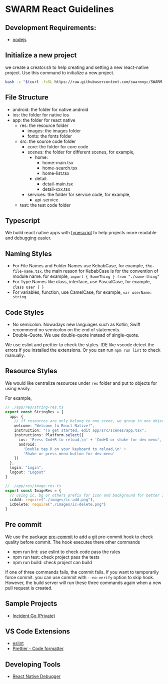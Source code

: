 # SWARM React Guidelines

## Development Requirements:
- [nodejs](https://nodejs.org/en/download/current/)

## Initialize a new project
we create a creator.sh to help creating and setting a new react-native project. 
Use this command to initialize a new project.
``` bash
bash -c "$(curl -fsSL https://raw.githubusercontent.com/swarmnyc/SWARM-Project-Guidelines/master/react-native/creator.sh)"
```

## File Structure
- android: the folder for native android
- ios: the folder for native ios 
- app: the folder for react native
  - res: the resource folder
    - images: the images folder
    - fonts: the fonts folder
  - src: the source code folder
    - core: the folder for core code
    - scenes: the folder for different scenes, for example,
      - home:
        - home-main.tsx
        - home-search.tsx
        - home-list.tsx
      - detail:
        - detail-main.tsx
        - detail-xxx.tsx
    - services: the folder for service code, for example,
      - api-service
  - test: the test code folder

## Typescript
We build react native apps with [typescript](https://www.typescriptlang.org/index.html) to help projects more readable and debugging easier.

## Naming Styles
- For File Names and Folder Names use KebabCase, for example, `the-file-name.tsx`. the main reason for KebabCase is for the convention of module name. for example, `import { SomeThing } from "./some-thing"`
- For Type Names like class, interface, use PascalCase, for example, `class User { }`
- For variables, function, use CamelCase, for example, `var userName: string`

## Code Styles
- No semicolon. Nowadays new languages such as Kotlin, Swift recommend no semicolon on the end of statements.
- Double-Quote. We use double-quote instead of single-quote. 

We use eslint and prettier to check the styles. IDE like vscode detect the errors if you installed the extensions. Or you can run `npm run lint` to check manually.

## Resource Styles
We would like centralize resources under `res` folder and put to objects for using easily. 

For example,
``` ts
// ./app/res/string-res.ts
export const StringRes = {
  app: {
    // if resources are only belong to one scene, we group in one object
    welcome: "Welcome to React Native!",
    instruction: "To get started, edit app/src/scenes/app.tsx",
    instructions: Platform.select({
      ios: 'Press Cmd+R to reload,\n' + 'Cmd+D or shake for dev menu',
      android:
        'Double tap R on your keyboard to reload,\n' +
        'Shake or press menu button for dev menu'
    })
  },
  login: "Login",
  logout: "Logout"
}

// ./app/res/image-res.ts
export const ImageRes = {
  // using ic, bg or others prefix for icon and background for better identifying
  icAdd: require("./images/ic-add.png"),
  icDelete: require("./images/ic-delete.png")
}
```

## Pre commit
We use the package [pre-commit](https://github.com/observing/pre-commit) to add a git pre-commit hook to check quality before commit. The hook executes there other commands
- npm run lint: use eslint to check code pass the rules
- npm run test: check project pass the tests
- npm run build: check project can build

If one of three commands fails, the commit fails. If you want to temporarily force commit. you can use commit with `--no-verify` option to skip hook. However, the build server will run these three commands again when a new pull request is created.

## Sample Projects
- [Incident Go (Private)](https://gitlab.com/swarmnyc/incident-code-app)

## VS Code Extensions
- [eslint](https://marketplace.visualstudio.com/items?itemName=dbaeumer.vscode-eslint)
- [Prettier - Code formatter](https://marketplace.visualstudio.com/items?itemName=esbenp.prettier-vscode)

## Developing Tools
- [React Native Debugger](https://github.com/jhen0409/react-native-debugger)